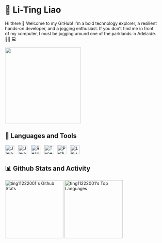 <h1>👑 Li-Ting Liao</h1>

<p>Hi there 👋  Welcome to my GitHub! I'm a bold technology explorer, a resilient hands-on developer, and a jogging enthusiast. If you don’t find me in front of my computer, I must be jogging around one of the parklands in Adelaide. 🏃‍♀️ 💻
</p>

<p align="left">
  <img width="250" src="https://media.giphy.com/media/2cehsMpM3VxjbBB0TG/giphy.gif">
</p>


<h2>🧰 Languages and Tools</h2>

<img align="left" alt="Java" width="30px" style="padding-right:10px;" src="https://cdn.jsdelivr.net/gh/devicons/devicon/icons/java/java-original.svg"/>
<img align="left" alt="JavaScript" width="30px" style="padding-right:10px;" src="https://cdn.jsdelivr.net/gh/devicons/devicon/icons/javascript/javascript-plain.svg" />
<img align="left" alt="React" width="30px" style="padding-right:10px;" src="https://cdn.jsdelivr.net/gh/devicons/devicon/icons/react/react-original.svg" />
<img align="left" alt="TypeScript" width="30px" style="padding-right:10px;" src="https://cdn.jsdelivr.net/gh/devicons/devicon/icons/typescript/typescript-plain.svg" />
<img align="left" alt="Python" width="30px" style="padding-right:10px;" src="https://cdn.jsdelivr.net/gh/devicons/devicon/icons/python/python-plain.svg" />
<img align="left" alt="Linux" width="30px" style="padding-right:10px;" src="https://cdn.jsdelivr.net/gh/devicons/devicon/icons/linux/linux-original.svg" />


<br></br>

<h2>📊 Github Stats and Activity</h2>

<!-- https://github.com/anuraghazra/github-readme-stats -->

<a href="https://github.com/anuraghazra/github-readme-stats"><img alt="ting11222001's Github Stats" src="https://github-readme-stats.vercel.app/api/?username=ting11222001&show_icons=true&include_all_commits=true&count_private=true&theme=react&hide_border=true&bg_color=1F222E&title_color=F85D7F&icon_color=F8D866" height="192px"/></a>
<a href="https://github.com/anuraghazra/github-readme-stats"><img alt="ting11222001's Top Languages" src="https://github-readme-stats.vercel.app/api/top-langs/?username=ting11222001&langs_count=8&layout=compact&theme=react&hide_border=true&bg_color=1F222E&title_color=F85D7F&icon_color=F8D866&hide=Jupyter%20Notebook,Roff" height="192px"/></a>
<br/>




<!--
**ting11222001/ting11222001** is a ✨ _special_ ✨ repository because its `README.md` (this file) appears on your GitHub profile.

Here are some ideas to get you started:

- 🔭 I’m currently working on ...
- 🌱 I’m currently learning ...
- 👯 I’m looking to collaborate on ...
- 🤔 I’m looking for help with ...
- 💬 Ask me about ...
- 📫 How to reach me: ...
- 😄 Pronouns: ...
- ⚡ Fun fact: ...
-->
